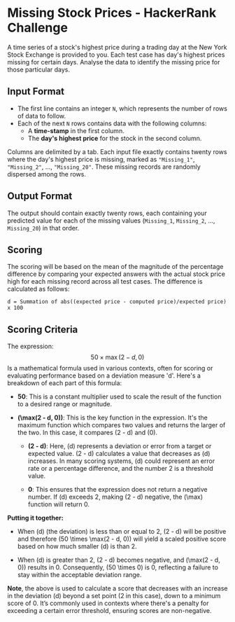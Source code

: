# Missing Stock Prices - HackerRank Challenge

A time series of a stock's highest price during a trading day at the New York Stock Exchange is provided to you. 
Each test case has day's highest prices missing for certain days. 
Analyse the data to identify the missing price for those particular days.

## Input Format

- The first line contains an integer `N`, which represents the number of rows of data to follow.
- Each of the next `N` rows contains data with the following columns:
  - A **time-stamp** in the first column.
  - The **day's highest price** for the stock in the second column.

Columns are delimited by a tab. Each input file exactly contains twenty rows where the day's highest price is missing, marked as `"Missing_1"`, `"Missing_2"`, ..., `"Missing_20"`. These missing records are randomly dispersed among the rows.

## Output Format

The output should contain exactly twenty rows, each containing your predicted value for each of the missing values (`Missing_1`, `Missing_2`, ..., `Missing_20`) in that order.

## Scoring

The scoring will be based on the mean of the magnitude of the percentage difference by comparing your expected answers with the actual stock price high for each missing record across all test cases. The difference is calculated as follows:

```text
d = Summation of abs((expected price - computed price)/expected price) x 100
```

## Scoring Criteria

The expression: $$50 \times \max(2 - d, 0)$$ Is a mathematical formula used in various contexts, often for scoring or evaluating performance based on a deviation measure 'd'. Here's a breakdown of each part of this formula:

- **50**: This is a constant multiplier used to scale the result of the function to a desired range or magnitude.

- **\(\max(2 - d, 0)\)**: This is the key function in the expression. It's the maximum function which compares two values and returns the larger of the two. In this case, it compares \(2 - d\) and \(0\).

  - **\(2 - d\)**: Here, \(d\) represents a deviation or error from a target or expected value. \(2 - d\) calculates a value that decreases as \(d\) increases. In many scoring systems, \(d\) could represent an error rate or a percentage difference, and the number 2 is a threshold value.
  
  - **0**: This ensures that the expression does not return a negative number. If \(d\) exceeds 2, making \(2 - d\) negative, the \(\max\) function will return 0.

**Putting it together:**

- When \(d\) (the deviation) is less than or equal to 2, \(2 - d\) will be positive and therefore \(50 \times \max(2 - d, 0)\) will yield a scaled positive score based on how much smaller \(d\) is than 2.

- When \(d\) is greater than 2, \(2 - d\) becomes negative, and \(\max(2 - d, 0)\) results in 0. Consequently, \(50 \times 0\) is 0, reflecting a failure to stay within the acceptable deviation range.

**Note**, the above is used to calculate a score that decreases with an increase in the deviation \(d\) beyond a set point (2 in this case), down to a minimum score of 0. It’s commonly used in contexts where there's a penalty for exceeding a certain error threshold, ensuring scores are non-negative.





